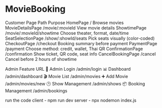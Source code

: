 # MovieBooking

Customer
Page	Path	Purpose
HomePage	/	Browse movies
MovieDetailsPage	/movie/:movieId	View movie details
ShowtimePage	/movie/:movieId/showtime	Choose theater, format, date/time
SeatSelectionPage	/show/:showId/seats	Pick seats visually (color-coded)
CheckoutPage	/checkout	Booking summary before payment
PaymentPage	/payment	Choose method: credit, wallet, Thai QR
ConfirmationPage	/confirmation	Show ticket, QR code, seat info
CancelBookingPage	/cancel	Cancel before 2 hours of showtime

Admin
Feature	URL
🔐 Admin Login	/admin/login
📊 Dashboard	/admin/dashboard
🎬 Movie List	/admin/movies
➕ Add Movie	/admin/movies/new
🕒 Show Management	/admin/shows
📦 Booking Management	/admin/bookings


run the code
client - npm run dev
server - npx nodemon index.js